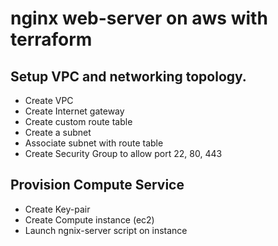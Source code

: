 # nginx web-server on aws with terraform

## Setup VPC and networking topology.
- Create VPC
- Create Internet gateway
- Create custom route table
- Create a subnet
- Associate subnet with route table
- Create Security Group to allow port 22, 80, 443

## Provision Compute Service

- Create Key-pair
- Create Compute instance (ec2)
- Launch ngnix-server script on instance
